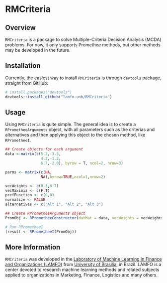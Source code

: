 # RMCriteria

## Overview

`RMCriteria` is a package to solve Multiple-Criteria Decision Analysis (MCDA) problems. For now, it only supports Promethee methods, but other methods may be developed in the future.

## Installation

Currently, the easiest way to install `RMCriteria` is through `devtools` package, straight from GitHub:
```R
# install.packages("devtools")
devtools::install_github("lamfo-unb/RMCriteria")
```

## Usage

Using `RMCriteria` is quite simple. The general idea is to create a `RPrometheeArguments` object, with all parameters such as the criterias and alternatives and then applying this object to the chosen method, like `RPrometheeI`.

```R
## Create objects for each argument
data <-matrix(c(5.2,-3.5,
                4.3,-1.2,
                6.7,-2.0), byrow = T, ncol=2, nrow=3)

parms <- matrix(c(NA,
                NA),byrow=TRUE,ncol=1,nrow=2)

vecWeights <- c(0.3,0.7)
vecMaximiz <- c(F,T)
prefFunction <- c(0,0)
normalize <- FALSE
alternatives <- c("Alt 1", "Alt 2", "Alt 3")

## Create RPrometheeArguments object
PromObj <- RPrometheeConstructor(datMat = data, vecWeights = vecWeights, vecMaximiz = vecMaximiz, prefFunction = prefFunction, parms = parms, normalize = normalize, alternatives = alternatives)

# Run RPrometheeI
(result <- RPrometheeI(PromObj))
```

## More Information

`RMCriteria` was developed in the [Laboratory of Machine Learning in Finance and Organizations (LAMFO)](http://lamfo.unb.br/index.php?lang=en-us) from [University of Brasilia](http://www.alunoestrangeiro.unb.br/en/), in Brazil. LAMFO is a center devoted to research machine learning methods and related subjects applied to organizations in Marketing, Finance, Logistics and many others.
